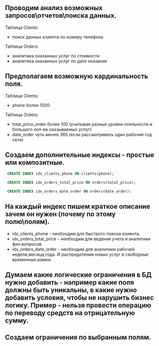 ## Проводим анализ возможных запросов\отчетов\поиска данных.
Таблица Clients:
* поиск данных клиента по номеру телефона

Таблица Orders:
* аналитика оказанных услуг по стоимости
* аналитика оказанных услуг по дате оказания
## Предполагаем возможную кардинальность поля.
Таблица Clients:
* phone более 1000

Таблица Orders:
* total_price_order более 100 (учитывая разные уровни лояльности и большого кол-ва оказываемых услуг) 
* date_order чуть менее 365 (если рассматривать один рабочий год сети) 
## Создаем дополнительные индексы - простые или композитные.
 ```sql
  CREATE INDEX idx_clients_phone ON clients(phone);
```
 ```sql
  CREATE INDEX idx_orders_total_price ON orders(total_price);
```
 ```sql
  CREATE INDEX idx_orders_date_order ON orders(date_order);
```
## На каждый индекс пишем краткое описание зачем он нужен (почему по этому полю\полям).
* idx_clients_phone - необходим для быстрого поиска клиента. 
* idx_orders_total_price - необходим для ведения учета и аналитики фин.вопросов.
* idx_orders_date_order - необходим для аналитики рабочей недели,месяца,года. И распределения новых услуг в свободные временные рамки.
## Думаем какие логические ограничения в БД нужно добавить - например какие поля должны быть уникальны, в какие нужно добавить условия, чтобы не нарушить бизнес логику. Пример - нельзя провести операцию по переводу средств на отрицательную сумму.
## Создаем ограничения по выбранным полям.
